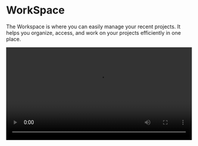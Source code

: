 # WorkSpace 

The Workspace is where you can easily manage your recent projects. It helps you organize, access, and work on your projects efficiently in one place.

<video width="100%" controls src="/video/basics/workspace.mp4">
    Browser not accept 
</video>